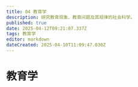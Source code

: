 ```yaml
---
title: 04 教育学
description: 研究教育现象、教育问题及其规律的社会科学。
published: true
date: 2025-04-12T09:21:07.337Z
tags: 教育学
editor: markdown
dateCreated: 2025-04-10T11:09:47.030Z
---
```


# 教育学